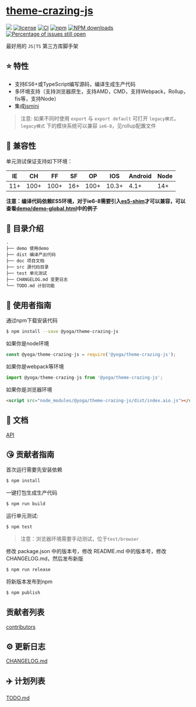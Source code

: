 # [theme-crazing-js](https://github.com/lee/theme-crazing-js)
[![](https://img.shields.io/badge/Powered%20by-jslib%20base-brightgreen.svg)](https://github.com/yanhaijing/jslib-base)
[![license](https://img.shields.io/badge/license-MIT-blue.svg)](https://github.com/lee/theme-crazing-js/blob/master/LICENSE)
[![CI](https://github.com/lee/theme-crazing-js/actions/workflows/ci.yml/badge.svg?branch=master)](https://github.com/lee/theme-crazing-js/actions/workflows/ci.yml)
[![npm](https://img.shields.io/badge/npm-0.1.0-orange.svg)](https://www.npmjs.com/package/@yoga/theme-crazing-js)
[![NPM downloads](http://img.shields.io/npm/dm/theme-crazing-js.svg?style=flat-square)](http://www.npmtrends.com/@yoga/theme-crazing-js)
[![Percentage of issues still open](http://isitmaintained.com/badge/open/lee/theme-crazing-js.svg)](http://isitmaintained.com/project/lee/theme-crazing-js "Percentage of issues still open")

最好用的 `JS|TS` 第三方库脚手架

## :star: 特性

- 支持ES6+或TypeScript编写源码，编译生成生产代码
- 多环境支持（支持浏览器原生，支持AMD，CMD，支持Webpack，Rollup，fis等，支持Node）
- 集成[jsmini](https://github.com/jsmini)

> 注意: 如果不同时使用 `export` 与 `export default` 可打开 `legacy模式`，`legacy模式` 下的模块系统可以兼容 `ie6-8`，见rollup配置文件

## :pill: 兼容性
单元测试保证支持如下环境：

| IE   | CH   | FF   | SF   | OP   | IOS  | Android   | Node  |
| ---- | ---- | ---- | ---- | ---- | ---- | ---- | ----- |
| 11+   | 100+ | 100+  | 16+   | 100+  | 10.3+   | 4.1+   | 14+ |

**注意：编译代码依赖ES5环境，对于ie6-8需要引入[es5-shim](http://github.com/es-shims/es5-shim/)才可以兼容，可以查看[demo/demo-global.html](./demo/demo-global.html)中的例子**

## :open_file_folder: 目录介绍

```
.
├── demo 使用demo
├── dist 编译产出代码
├── doc 项目文档
├── src 源代码目录
├── test 单元测试
├── CHANGELOG.md 变更日志
└── TODO.md 计划功能
```

## :rocket: 使用者指南

通过npm下载安装代码

```bash
$ npm install --save @yoga/theme-crazing-js
```

如果你是node环境

```js
const @yoga/theme-crazing-js = require('@yoga/theme-crazing-js');
```

如果你是webpack等环境

```js
import @yoga/theme-crazing-js from '@yoga/theme-crazing-js';
```

如果你是浏览器环境

```html
<script src="node_modules/@yoga/theme-crazing-js/dist/index.aio.js"></script>
```

## :bookmark_tabs: 文档
[API](./doc/api.md)

## :kissing_heart: 贡献者指南
首次运行需要先安装依赖

```bash
$ npm install
```

一键打包生成生产代码

```bash
$ npm run build
```

运行单元测试:

```bash
$ npm test
```

> 注意：浏览器环境需要手动测试，位于`test/browser`

修改 package.json 中的版本号，修改 README.md 中的版本号，修改 CHANGELOG.md，然后发布新版

```bash
$ npm run release
```

将新版本发布到npm

```bash
$ npm publish
```

## 贡献者列表

[contributors](https://github.com/lee/theme-crazing-js/graphs/contributors)

## :gear: 更新日志
[CHANGELOG.md](./CHANGELOG.md)

## :airplane: 计划列表
[TODO.md](./TODO.md)